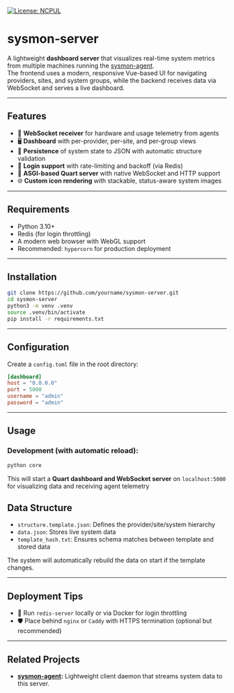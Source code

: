 [![License: NCPUL](https://img.shields.io/badge/license-NCPUL-blue.svg)](./LICENSE.md)

# sysmon‑server

A lightweight **dashboard server** that visualizes real-time system metrics from multiple machines running the [sysmon-agent](https://github.com/yniverz/sysmon-agent).  
The frontend uses a modern, responsive Vue-based UI for navigating providers, sites, and system groups, while the backend receives data via WebSocket and serves a live dashboard.

---

## Features

* 📡 **WebSocket receiver** for hardware and usage telemetry from agents
* 🖥️ **Dashboard** with per-provider, per-site, and per-group views
* 💾 **Persistence** of system state to JSON with automatic structure validation
* 🔐 **Login support** with rate-limiting and backoff (via Redis)
* 🧠 **ASGI-based Quart server** with native WebSocket and HTTP support
* 🌐 **Custom icon rendering** with stackable, status-aware system images

---

## Requirements

* Python 3.10+
* Redis (for login throttling)
* A modern web browser with WebGL support
* Recommended: `hypercorn` for production deployment

---

## Installation

```bash
git clone https://github.com/yourname/sysmon-server.git
cd sysmon-server
python3 -m venv .venv
source .venv/bin/activate
pip install -r requirements.txt
```

---

## Configuration

Create a `config.toml` file in the root directory:

```toml
[dashboard]
host = "0.0.0.0"
port = 5000
username = "admin"
password = "admin"
```

---

## Usage

### Development (with automatic reload):

```bash
python core
```

This will start a **Quart dashboard and WebSocket server** on `localhost:5000` for visualizing data and receiving agent telemetry


## Data Structure

* `structure.template.json`: Defines the provider/site/system hierarchy
* `data.json`: Stores live system data
* `template_hash.txt`: Ensures schema matches between template and stored data

The system will automatically rebuild the data on start if the template changes.

---

## Deployment Tips

* 🧪 Run `redis-server` locally or via Docker for login throttling
* 🛡️ Place behind `nginx` or `Caddy` with HTTPS termination (optional but recommended)

---

## Related Projects

* **[sysmon-agent](https://github.com/yniverz/sysmon-agent):** Lightweight client daemon that streams system data to this server.


